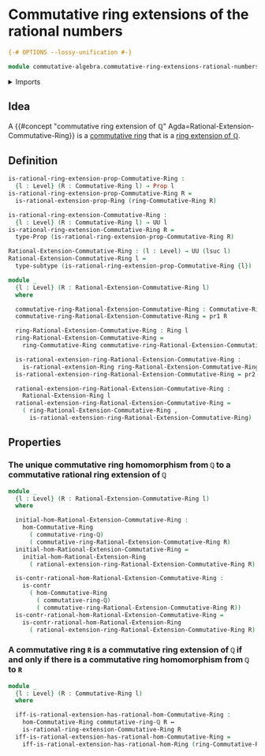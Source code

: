 # Commutative ring extensions of the rational numbers

```agda
{-# OPTIONS --lossy-unification #-}

module commutative-algebra.commutative-ring-extensions-rational-numbers where
```

<details><summary>Imports</summary>

```agda
open import commutative-algebra.commutative-rings
open import commutative-algebra.homomorphisms-commutative-rings

open import elementary-number-theory.rational-numbers
open import elementary-number-theory.ring-of-rational-numbers

open import foundation.contractible-types
open import foundation.dependent-pair-types
open import foundation.logical-equivalences
open import foundation.propositions
open import foundation.subtypes
open import foundation.universe-levels

open import ring-theory.ring-extensions-rational-numbers
open import ring-theory.rings
```

</details>

## Idea

A
{{#concept "commutative ring extension of ℚ" Agda=Rational-Extension-Commutative-Ring}}
is a [commutative ring](commutative-algebra.commutative-rings.md) that is a
[ring extension of ℚ](ring-theory.ring-extensions-rational-numbers.md).

## Definition

```agda
is-rational-ring-extension-prop-Commutative-Ring :
  {l : Level} (R : Commutative-Ring l) → Prop l
is-rational-ring-extension-prop-Commutative-Ring R =
  is-rational-extension-prop-Ring (ring-Commutative-Ring R)

is-rational-ring-extension-Commutative-Ring :
  {l : Level} (R : Commutative-Ring l) → UU l
is-rational-ring-extension-Commutative-Ring R =
  type-Prop (is-rational-ring-extension-prop-Commutative-Ring R)

Rational-Extension-Commutative-Ring : (l : Level) → UU (lsuc l)
Rational-Extension-Commutative-Ring l =
  type-subtype (is-rational-ring-extension-prop-Commutative-Ring {l})

module _
  {l : Level} (R : Rational-Extension-Commutative-Ring l)
  where

  commutative-ring-Rational-Extension-Commutative-Ring : Commutative-Ring l
  commutative-ring-Rational-Extension-Commutative-Ring = pr1 R

  ring-Rational-Extension-Commutative-Ring : Ring l
  ring-Rational-Extension-Commutative-Ring =
    ring-Commutative-Ring commutative-ring-Rational-Extension-Commutative-Ring

  is-rational-extension-ring-Rational-Extension-Commutative-Ring :
    is-rational-extension-Ring ring-Rational-Extension-Commutative-Ring
  is-rational-extension-ring-Rational-Extension-Commutative-Ring = pr2 R

  rational-extension-ring-Rational-Extension-Commutative-Ring :
    Rational-Extension-Ring l
  rational-extension-ring-Rational-Extension-Commutative-Ring =
    ( ring-Rational-Extension-Commutative-Ring ,
      is-rational-extension-ring-Rational-Extension-Commutative-Ring)
```

## Properties

### The unique commutative ring homomorphism from `ℚ` to a commutative rational ring extension of `ℚ`

```agda
module _
  {l : Level} (R : Rational-Extension-Commutative-Ring l)
  where

  initial-hom-Rational-Extension-Commutative-Ring :
    hom-Commutative-Ring
      ( commutative-ring-ℚ)
      ( commutative-ring-Rational-Extension-Commutative-Ring R)
  initial-hom-Rational-Extension-Commutative-Ring =
    initial-hom-Rational-Extension-Ring
      ( rational-extension-ring-Rational-Extension-Commutative-Ring R)

  is-contr-rational-hom-Rational-Extension-Commutative-Ring :
    is-contr
      ( hom-Commutative-Ring
        ( commutative-ring-ℚ)
        ( commutative-ring-Rational-Extension-Commutative-Ring R))
  is-contr-rational-hom-Rational-Extension-Commutative-Ring =
    is-contr-rational-hom-Rational-Extension-Ring
      ( rational-extension-ring-Rational-Extension-Commutative-Ring R)
```

### A commutative ring `R` is a commutative ring extension of `ℚ` if and only if there is a commutative ring homomorphism from `ℚ` to `R`

```agda
module _
  {l : Level} (R : Commutative-Ring l)
  where

  iff-is-rational-extension-has-rational-hom-Commutative-Ring :
    hom-Commutative-Ring commutative-ring-ℚ R ↔
    is-rational-ring-extension-Commutative-Ring R
  iff-is-rational-extension-has-rational-hom-Commutative-Ring =
    iff-is-rational-extension-has-rational-hom-Ring (ring-Commutative-Ring R)
```
